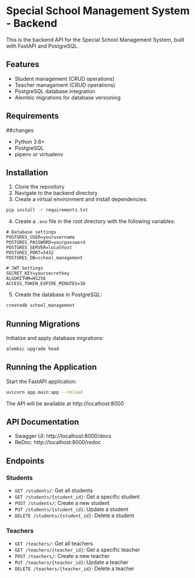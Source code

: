 # Special School Management System - Backend

This is the backend API for the Special School Management System, built with FastAPI and PostgreSQL.

## Features

- Student management (CRUD operations)
- Teacher management (CRUD operations)
- PostgreSQL database integration
- Alembic migrations for database versioning

## Requirements
##changes

- Python 3.8+
- PostgreSQL
- pipenv or virtualenv

## Installation

1. Clone the repository
2. Navigate to the backend directory
3. Create a virtual environment and install dependencies:

```bash
pip install -r requirements.txt
```

4. Create a `.env` file in the root directory with the following variables:

```
# Database settings
POSTGRES_USER=yourusername
POSTGRES_PASSWORD=yourpassword
POSTGRES_SERVER=localhost
POSTGRES_PORT=5432
POSTGRES_DB=school_management

# JWT Settings
SECRET_KEY=yoursecretkey
ALGORITHM=HS256
ACCESS_TOKEN_EXPIRE_MINUTES=30
```

5. Create the database in PostgreSQL:

```bash
createdb school_management
```

## Running Migrations

Initialize and apply database migrations:

```bash
alembic upgrade head
```

## Running the Application

Start the FastAPI application:

```bash
uvicorn app.main:app --reload
```

The API will be available at http://localhost:8000

## API Documentation

- Swagger UI: http://localhost:8000/docs
- ReDoc: http://localhost:8000/redoc

## Endpoints

### Students

- `GET /students/`: Get all students
- `GET /students/{student_id}`: Get a specific student
- `POST /students/`: Create a new student
- `PUT /students/{student_id}`: Update a student
- `DELETE /students/{student_id}`: Delete a student

### Teachers

- `GET /teachers/`: Get all teachers
- `GET /teachers/{teacher_id}`: Get a specific teacher
- `POST /teachers/`: Create a new teacher
- `PUT /teachers/{teacher_id}`: Update a teacher
- `DELETE /teachers/{teacher_id}`: Delete a teacher 